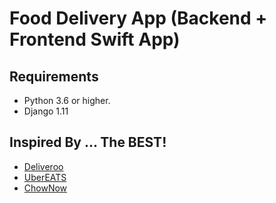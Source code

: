 # Food Delivery App (Backend + Frontend Swift App)


## Requirements

* Python 3.6 or higher.
* Django 1.11


## Inspired By ... The BEST!

* [Deliveroo](https://deliveroo.co.uk)
* [UberEATS](https://www.ubereats.com)
* [ChowNow](https://www.chownow.com)
